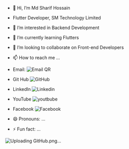 - 👋 Hi, I’m  Md Sharif Hossain
- Flutter Developer, SM Technology Limited
- 👀 I’m interested in  Backend Development
- 🌱 I’m currently learning  Flutters
- 💞️ I’m looking to collaborate on  Front-end Developers
- 📫 How to reach me ...
- Email: ![Email QR](https://github.com/sharifdujee/sharifdujee/assets/126006549/afe79a5e-cf3d-4108-8bce-c37d3443c90a)

-  Git Hub ![GitHub](https://github.com/sharifdujee/sharifdujee/assets/126006549/f950323b-48b6-4d2e-93b9-2eb86a224113)
- LinkedIn ![Linkedin](https://github.com/sharifdujee/sharifdujee/assets/126006549/80d3aa4f-be59-486c-8b5e-6db7e96c8a05)
- YouTube ![youtbube](https://github.com/sharifdujee/sharifdujee/assets/126006549/23c19658-774a-4eef-9a22-0bf2c44165e7)
- Facebook ![Facebook](https://github.com/sharifdujee/sharifdujee/assets/126006549/ed67f112-0ecf-42a9-bb03-526a1cd0e920)

- 😄 Pronouns: ...
- ⚡ Fun fact: ...

<!---
sharifdujee/sharifdujee is a ✨ special ✨ repository because its `README.md` (this file) appears on your GitHub profile.
You can click the Preview link to take a look at your changes.
--->
![Uploading GitHub.png…]()
